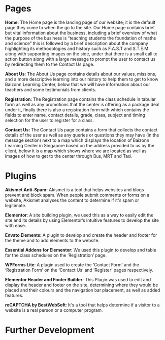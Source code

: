 # Pages
**Home**: The Home page is the landing page of our website; it is the default page they come to when the go to the site. Our Home page contains brief but vital information about the business, including a brief overview of what the purpose of the business is “teaching students the foundation of maths and science” this is followed by a brief description about the company highlighting its methodologies and history such as F.A.S.T and S.T.E.M along with supporting images on the side, under that there is a small call to action button along with a large message to prompt the user to contact us by redirecting them to the Contact Us page.

**About Us**: The About Us page contains details about our values, missions, and a more descriptive learning into our history to help them to get to know Baizonn Learning Center, below that we will have information about our teachers and some testimonials from clients.

**Registration**: The Registration page contains the class schedule in tabular form as well as any promotions that the center is offering as a package deal under it, finally there is also a registration form with which contains the fields to enter name, contact details, grade, class, subject and timing selection for the user to register for a class.

**Contact Us:** The Contact Us page contains a form that collects the contact details of the user as well as any queries or questions they may have (in the message section) next to a map which displays the location of Baizonn Learning Center in Singapore based on the address provided to us by the client, below it is a map which shows where we are located as well as images of how to get to the center through Bus, MRT and Taxi.

# Plugins
**Akismet Anti-Spam:** Akismet is a tool that helps websites and blogs prevent and block spam. When people submit comments or forms on a website, Akismet analyses the content to determine if it's spam or legitimate.

**Elementor**: A site building plugin, we used this as a way to easily edit the site and its details by using Elementor’s intuitive features to develop the site with ease.

**Envato Elements**: A plugin to develop and create the header and footer for the theme and to add elements to the website.

**Essential Addons for Elementor**: We used this plugin to develop and table for the class schedules on the ‘Registration’ page.

**WPForms Lite**: A plugin used to create the ‘Contact Form’ and the ‘Registration Form’ on the ‘Contact Us’ and ‘Register’ pages respectively.

**Elementor Header and Footer Builder**: This Plugin was used to edit and display the header and footer on the site, determining where they would be placed and their colours and the navigation bar placement, as well as added features.

**reCAPTCHA by BestWebSoft**: It's a tool that helps determine if a visitor to a website is a real person or a computer program.

# Further Development


